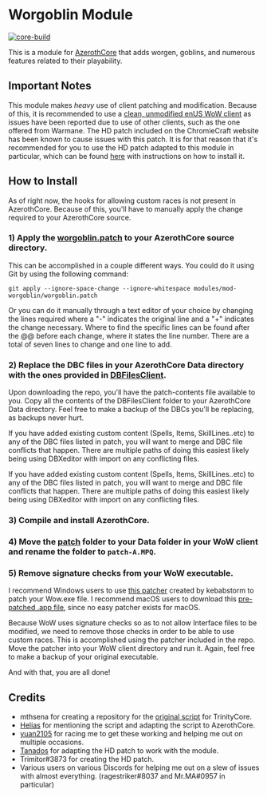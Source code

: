 # Worgoblin Module

[![core-build](https://github.com/benjymansy123/mod-worgoblin/actions/workflows/core-build.yml/badge.svg)](https://github.com/benjymansy123/mod-worgoblin/actions/workflows/core-build.yml)

This is a module for [AzerothCore](http://www.azerothcore.org) that adds worgen, goblins, and numerous features related to their playability.

## Important Notes

This module makes *heavy* use of client patching and modification. Because of this, it is recommended to use a [clean, unmodified enUS WoW client](https://www.chromiecraft.com/downloads) as issues have been reported due to use of other clients, such as the one offered from Warmane. The HD patch included on the ChromieCraft website has been known to cause issues with this patch. It is for that reason that it's recommended for you to use the HD patch adapted to this module in particular, which can be found [here](https://github.com/benjymansy123/mod-worgoblin/releases/tag/hd-patch) with instructions on how to install it.

## How to Install

As of right now, the hooks for allowing custom races is not present in AzerothCore. Because of this, you'll have to manually apply the change required to your AzerothCore source.

### 1) Apply the [worgoblin.patch](https://github.com/benjymansy123/mod-worgoblin/blob/master/worgoblin.patch) to your AzerothCore source directory.

This can be accomplished in a couple different ways. You could do it using Git by using the following command:

`git apply --ignore-space-change --ignore-whitespace modules/mod-worgoblin/worgoblin.patch`

Or you can do it manually through a text editor of your choice by changing the lines required where a "-" indicates the original line and a "+" indicates the change necessary. Where to find the specific lines can be found after the @@ before each change, where it states the line number. There are a total of seven lines to change and one line to add.

### 2) Replace the DBC files in your AzerothCore Data directory with the ones provided in [DBFilesClient](https://github.com/heyitsbench/mod-worgoblin/tree/master/data/patch/DBFilesClient).

Upon downloading the repo, you'll have the patch-contents file available to you. Copy all the contents of the DBFilesClient folder to your AzerothCore Data directory. Feel free to make a backup of the DBCs you'll be replacing, as backups never hurt.

If you have added existing custom content (Spells, Items, SkillLines..etc) to any of the DBC files listed in patch, you will want to merge and DBC file conflicts that happen.  There are multiple paths of doing this easiest likely being using DBXeditor with import on any conflicting files.

If you have added existing custom content (Spells, Items, SkillLines..etc) to any of the DBC files listed in patch, you will want to merge and DBC file conflicts that happen.  There are multiple paths of doing this easiest likely being using DBXeditor with import on any conflicting files.

### 3) Compile and install AzerothCore.

### 4) Move the [patch](https://github.com/heyitsbench/mod-worgoblin/tree/master/data/patch) folder to your Data folder in your WoW client and rename the folder to `patch-A.MPQ`.

### 5) Remove signature checks from your WoW executable.
I recommend Windows users to use [this patcher](https://model-changing.net/index.php?app=downloads&module=downloads&controller=view&id=314&tab=details) created by kebabstorm to patch your Wow.exe file. I recommend macOS users to download this [pre-patched .app file](https://github.com/benjymansy123/custom-race-ac-12_6_21/releases/download/sig-check/WoW.app.zip), since no easy patcher exists for macOS.

Because WoW uses signature checks so as to not allow Interface files to be modified, we need to remove those checks in order to be able to use custom races. This is accomplished using the patcher included in the repo. Move the patcher into your WoW client directory and run it. Again, feel free to make a backup of your original executable.

And with that, you are all done!

## Credits

* mthsena for creating a repository for the [original script](https://github.com/mthsena/trinitycore_scripts/tree/master/scripts/CustomRaces) for TrinityCore.
* [Helias](https://github.com/Helias) for mentioning the script and adapting the script to AzerothCore.
* [yuan2105](https://github.com/yuanf225) for racing me to get these working and helping me out on multiple occasions.
* [Tanados](https://github.com/helldragonpz) for adapting the HD patch to work with the module.
* Trimitor#3873 for creating the HD patch.
* Various users on various Discords for helping me out on a slew of issues with almost everything. (ragestriker#8037 and Mr.MA#0957 in particular)
